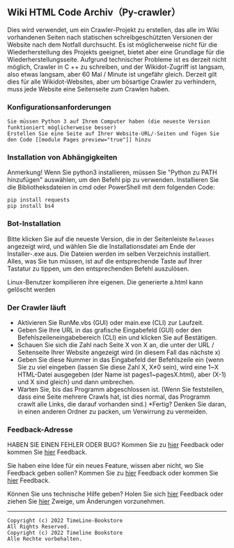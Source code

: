 ## Wiki HTML Code Archiv（Py-crawler）

Dies wird verwendet, um ein Crawler-Projekt zu erstellen, das alle im Wiki vorhandenen Seiten nach statischen schreibgeschützten Versionen der Website nach dem Notfall durchsucht. Es ist möglicherweise nicht für die Wiederherstellung des Projekts geeignet, bietet aber eine Grundlage für die Wiederherstellungsseite.
Aufgrund technischer Probleme ist es derzeit nicht möglich, Crawler in C ++ zu schreiben, und der Wikidot-Zugriff ist langsam, also etwas langsam, aber 60 Mal / Minute ist ungefähr gleich.
Derzeit gilt dies für alle Wikidot-Websites, aber um bösartige Crawler zu verhindern, muss jede Website eine Seitenseite zum Crawlen haben.

### **Konfigurationsanforderungen**
```
Sie müssen Python 3 auf Ihrem Computer haben (die neueste Version funktioniert möglicherweise besser)
Erstellen Sie eine Seite auf Ihrer Website-URL/-Seiten und fügen Sie den Code [[module Pages preview="true"]] hinzu
```

### **Installation von Abhängigkeiten**
Anmerkung! Wenn Sie python3 installieren, müssen Sie "Python zu PATH hinzufügen" auswählen, um den Befehl pip zu verwenden.
Installieren Sie die Bibliotheksdateien in cmd oder PowerShell mit dem folgenden Code:
```
pip install requests
pip install bs4
```

### **Bot-Installation**
Bitte klicken Sie auf die neueste Version, die in der Seitenleiste `Releases` angezeigt wird, und wählen Sie die Installationsdatei am Ende der Installer-.exe aus. Die Dateien werden im selben Verzeichnis installiert. Alles, was Sie tun müssen, ist auf die entsprechende Taste auf Ihrer Tastatur zu tippen, um den entsprechenden Befehl auszulösen.

Linux-Benutzer kompilieren ihre eigenen. Die generierte a.html kann gelöscht werden

### **Der Crawler läuft**
* Aktivieren Sie RunMe.vbs (GUI) oder main.exe (CLI) zur Laufzeit.
* Geben Sie Ihre URL in das grafische Eingabefeld (GUI) oder den Befehlszeileneingabebereich (CLI) ein und klicken Sie auf Bestätigen.
* Schauen Sie sich die Zahl nach Seite X von X an, die unter der URL / Seitenseite Ihrer Website angezeigt wird (in diesem Fall das nächste x)
* Geben Sie diese Nummer in das Eingabefeld der Befehlszeile ein {wenn Sie zu viel eingeben (lassen Sie diese Zahl X, X≠0 sein), wird eine 1~X HTML-Datei ausgegeben (der Name ist pages1~pagesX.html), aber (X-1) und X sind gleich} und dann umbrechen.
* Warten Sie, bis das Programm abgeschlossen ist. (Wenn Sie feststellen, dass eine Seite mehrere Crawls hat, ist dies normal, das Programm crawlt alle Links, die darauf vorhanden sind.)
*Fertig? Denken Sie daran, in einen anderen Ordner zu packen, um Verwirrung zu vermeiden.

### **Feedback-Adresse**
HABEN SIE EINEN FEHLER ODER BUG? Kommen Sie zu [hier](http://ld-private-website.wikidot.com/forum/c-7602918/pyc) Feedback oder kommen Sie [hier](https://github.com/TimeLine-Bookstore/Py-crawler/issues) Feedback.

Sie haben eine Idee für ein neues Feature, wissen aber nicht, wo Sie Feedback geben sollen? Kommen Sie zu [hier](http://ld-private-website.wikidot.com/forum/t-15402049/pyc-1-1-0-1-9) Feedback oder kommen Sie [hier](https://github.com/TimeLine-Bookstore/Py-crawler/issues) Feedback.

Können Sie uns technische Hilfe geben? Holen Sie sich [hier](http://ld-private-website.wikidot.com/forum/c-7602920/) Feedback oder ziehen Sie [hier](https://github.com/TimeLine-Bookstore/Py-crawler/fork) Zweige, um Änderungen vorzunehmen.

----------
```
Copyright (c) 2022 TimeLine-Bookstore
All Rights Reserved.
Copyright (c) 2022 Timeline Bookstore
Alle Rechte vorbehalten.
```
